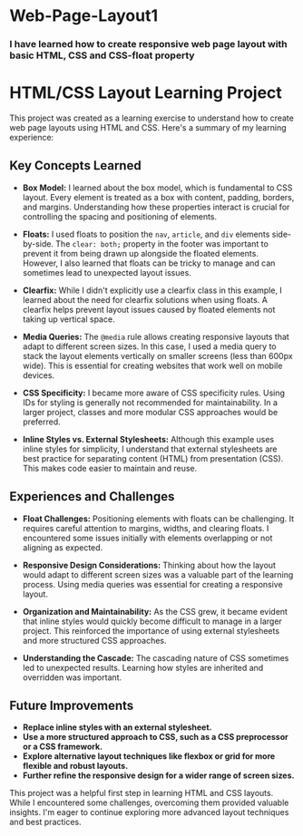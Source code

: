 # Web-Page-Layout1
### I have learned how to create responsive web page layout with basic HTML, CSS and CSS-float property
# HTML/CSS Layout Learning Project

This project was created as a learning exercise to understand how to create web page layouts using HTML and CSS.  Here's a summary of my learning experience:

## Key Concepts Learned

* **Box Model:**  I learned about the box model, which is fundamental to CSS layout.  Every element is treated as a box with content, padding, borders, and margins.  Understanding how these properties interact is crucial for controlling the spacing and positioning of elements.

* **Floats:** I used floats to position the `nav`, `article`, and `div` elements side-by-side. The `clear: both;` property in the footer was important to prevent it from being drawn up alongside the floated elements.  However, I also learned that floats can be tricky to manage and can sometimes lead to unexpected layout issues.

* **Clearfix:** While I didn't explicitly use a clearfix class in this example, I learned about the need for clearfix solutions when using floats. A clearfix helps prevent layout issues caused by floated elements not taking up vertical space.

* **Media Queries:**  The `@media` rule allows creating responsive layouts that adapt to different screen sizes. In this case, I used a media query to stack the layout elements vertically on smaller screens (less than 600px wide).  This is essential for creating websites that work well on mobile devices.

* **CSS Specificity:** I became more aware of CSS specificity rules.  Using IDs for styling is generally not recommended for maintainability.  In a larger project, classes and more modular CSS approaches would be preferred.

* **Inline Styles vs. External Stylesheets:** Although this example uses inline styles for simplicity, I understand that external stylesheets are best practice for separating content (HTML) from presentation (CSS).  This makes code easier to maintain and reuse.


## Experiences and Challenges

* **Float Challenges:**  Positioning elements with floats can be challenging.  It requires careful attention to margins, widths, and clearing floats. I encountered some issues initially with elements overlapping or not aligning as expected.

* **Responsive Design Considerations:**  Thinking about how the layout would adapt to different screen sizes was a valuable part of the learning process.  Using media queries was essential for creating a responsive layout.

* **Organization and Maintainability:**  As the CSS grew, it became evident that inline styles would quickly become difficult to manage in a larger project. This reinforced the importance of using external stylesheets and more structured CSS approaches.

* **Understanding the Cascade:** The cascading nature of CSS sometimes led to unexpected results.  Learning how styles are inherited and overridden was important.



## Future Improvements

* **Replace inline styles with an external stylesheet.**
* **Use a more structured approach to CSS, such as a CSS preprocessor or a CSS framework.**
* **Explore alternative layout techniques like flexbox or grid for more flexible and robust layouts.**
* **Further refine the responsive design for a wider range of screen sizes.**


This project was a helpful first step in learning HTML and CSS layouts. While I encountered some challenges, overcoming them provided valuable insights. I'm eager to continue exploring more advanced layout techniques and best practices.

